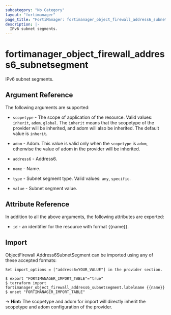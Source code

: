 ```yaml
---
subcategory: "No Category"
layout: "fortimanager"
page_title: "FortiManager: fortimanager_object_firewall_address6_subnetsegment"
description: |-
  IPv6 subnet segments.
---
```


# fortimanager_object_firewall_address6_subnetsegment
IPv6 subnet segments.

## Argument Reference


The following arguments are supported:

* `scopetype` - The scope of application of the resource. Valid values: `inherit`, `adom`, `global`. The `inherit` means that the scopetype of the provider will be inherited, and adom will also be inherited. The default value is `inherit`.
* `adom` - Adom. This value is valid only when the `scopetype` is `adom`, otherwise the value of adom in the provider will be inherited.
* `address6` - Address6.

* `name` - Name.
* `type` - Subnet segment type. Valid values: `any`, `specific`.

* `value` - Subnet segment value.


## Attribute Reference

In addition to all the above arguments, the following attributes are exported:
* `id` - an identifier for the resource with format {{name}}.

## Import

ObjectFirewall Address6SubnetSegment can be imported using any of these accepted formats:
```
Set import_options = ["address6=YOUR_VALUE"] in the provider section.

$ export "FORTIMANAGER_IMPORT_TABLE"="true"
$ terraform import fortimanager_object_firewall_address6_subnetsegment.labelname {{name}}
$ unset "FORTIMANAGER_IMPORT_TABLE"
```
-> **Hint:** The scopetype and adom for import will directly inherit the scopetype and adom configuration of the provider.
